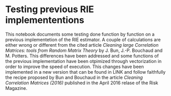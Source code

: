 # Testing previous RIE implemententions

This notebook documents some testing done function by function on a previous implementetion of the RIE estimator. A couple of calculations are either wrong or different from the cited article  *Cleaning large Correlation Matrices: tools from Random Matrix Theory* by J. Bun, J.-P. Bouchaud and M. Potters. This differences have been addressed and some functions of the previous implementation have been otpimized through vectorization in order to improve the speed of execution. This changes have been implemented in a new version that can be found in LINK and follow faithfully the recipe proposed by Bun and Bouchaud in the article *Cleaning Correlation Matrices (2016)* published in the April 2016 relase of the Risk Magazine.
